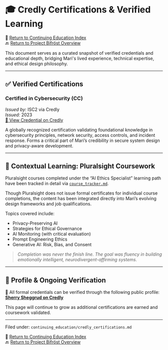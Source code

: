 # 🎓 Credly Certifications & Verified Learning

📘 [Return to Continuing Education Index](README.md)  
🔙 [Return to Project Bifröst Overview](../README.md)

This document serves as a curated snapshot of verified credentials and educational depth, bridging Mari's lived experience, technical expertise, and ethical design philosophy.

---

## ✅ Verified Certifications

### **Certified in Cybersecurity (CC)**  
*Issued by:* ISC2 via Credly  
*Issued:* 2023  
[🔗 View Credential on Credly](https://www.credly.com/users/sherry-sheggrud)

A globally recognized certification validating foundational knowledge in cybersecurity principles, network security, access controls, and incident response. Forms a critical part of Mari’s credibility in secure system design and privacy-aware development.

---

## 🧠 Contextual Learning: Pluralsight Coursework

Pluralsight courses completed under the “AI Ethics Specialist” learning path have been tracked in detail via [`course_tracker.md`](./course_tracker.md).

Though Pluralsight does not issue formal certificates for individual course completions, the content has been integrated directly into Mari’s evolving design frameworks and job qualifications.

Topics covered include:
- Privacy-Preserving AI
- Strategies for Ethical Governance
- AI Monitoring (with critical evaluation)
- Prompt Engineering Ethics
- Generative AI: Risk, Bias, and Consent

> *Completion was never the finish line. The goal was fluency in building emotionally intelligent, neurodivergent-affirming systems.*

---

## 🔗 Profile & Ongoing Verification

📍 All formal credentials can be verified through the following public profile:  
**[Sherry Sheggrud on Credly](https://www.credly.com/users/sherry-sheggrud)**

This page will continue to grow as additional certifications are earned and coursework validated.

---

Filed under: `continuing_education/credly_certifications.md`

📘 [Return to Continuing Education Index](README.md)  
🔙 [Return to Project Bifröst Overview](../README.md)

